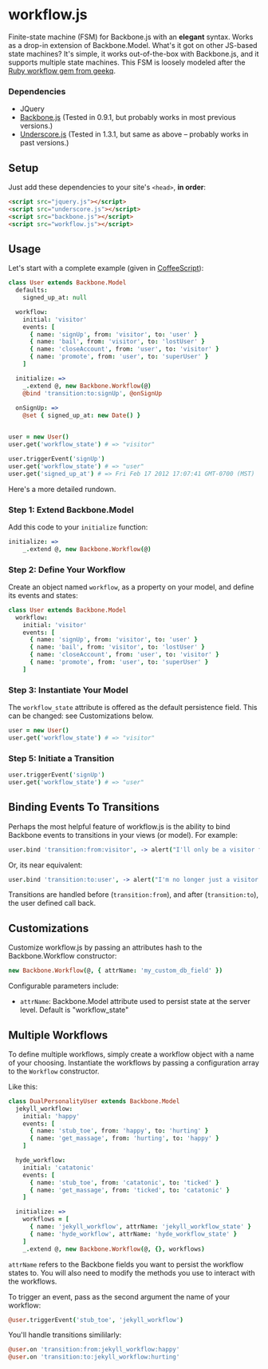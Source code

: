 # workflow.js

Finite-state machine (FSM) for Backbone.js with an **elegant** syntax. Works as a drop-in extension of Backbone.Model. What's it got on other JS-based state machines? It's simple, it works out-of-the-box with Backbone.js, and it supports multiple state machines. This FSM is loosely modeled after the [Ruby workflow gem from geekq](https://github.com/geekq/workflow).

### Dependencies
* JQuery
* [Backbone.js](http://documentcloud.github.com/backbone/) (Tested in 0.9.1, but probably works in most previous versions.)
* [Underscore.js](http://documentcloud.github.com/underscore/) (Tested in 1.3.1, but same as above – probably works in past versions.)

## Setup

Just add these dependencies to your site's `<head>`, **in order**:

``` html
<script src="jquery.js"></script>
<script src="underscore.js"></script>
<script src="backbone.js"></script>
<script src="workflow.js"></script>
```

## Usage

Let's start with a complete example (given in [CoffeeScript](http://coffeescript.org/)):

``` coffeescript
class User extends Backbone.Model
  defaults:
    signed_up_at: null

  workflow:
    initial: 'visitor'
    events: [
      { name: 'signUp', from: 'visitor', to: 'user' }
      { name: 'bail', from: 'visitor', to: 'lostUser' }
      { name: 'closeAccount', from: 'user', to: 'visitor' }
      { name: 'promote', from: 'user', to: 'superUser' }
    ]

  initialize: =>
    _.extend @, new Backbone.Workflow(@)
    @bind 'transition:to:signUp', @onSignUp
  
  onSignUp: =>
    @set { signed_up_at: new Date() }


user = new User()
user.get('workflow_state') # => "visitor"

user.triggerEvent('signUp')
user.get('workflow_state') # => "user"
user.get('signed_up_at') # => Fri Feb 17 2012 17:07:41 GMT-0700 (MST)
```

Here's a more detailed rundown.

### Step 1: Extend Backbone.Model

Add this code to your `initialize` function:

``` coffeescript
initialize: =>
    _.extend @, new Backbone.Workflow(@)
```

### Step 2: Define Your Workflow

Create an object named `workflow`, as a property on your model, and define its events and states:

``` coffeescript
class User extends Backbone.Model
  workflow:
    initial: 'visitor'
    events: [
      { name: 'signUp', from: 'visitor', to: 'user' }
      { name: 'bail', from: 'visitor', to: 'lostUser' }
      { name: 'closeAccount', from: 'user', to: 'visitor' }
      { name: 'promote', from: 'user', to: 'superUser' }
    ]
```

### Step 3: Instantiate Your Model

The `workflow_state` attribute is offered as the default persistence field. This can be changed: see Customizations below.
``` coffeescript
user = new User()
user.get('workflow_state') # => "visitor"
```

### Step 5: Initiate a Transition

``` coffeescript
user.triggerEvent('signUp')
user.get('workflow_state') # => "user"
```

## Binding Events To Transitions

Perhaps the most helpful feature of workflow.js is the ability to bind Backbone events to transitions in your views (or model). For example:

``` coffeescript
user.bind 'transition:from:visitor', -> alert("I'll only be a visitor for a moment longer!")
```

Or, its near equivalent:

``` coffeescript
user.bind 'transition:to:user', -> alert("I'm no longer just a visitor!")
```

Transitions are handled before (`transition:from`), and after (`transition:to`), the user defined call back.

## Customizations

Customize workflow.js by passing an attributes hash to the Backbone.Workflow constructor:

``` coffeescript
new Backbone.Workflow(@, { attrName: 'my_custom_db_field' })
```

Configurable parameters include:

* `attrName`: Backbone.Model attribute used to persist state at the server level. Default is "workflow_state"

## Multiple Workflows

To define multiple workflows, simply create a workflow object with a name of your choosing. Instantiate the workflows by passing a configuration array to the `Workflow` constructor.

Like this:

``` coffeescript
class DualPersonalityUser extends Backbone.Model
  jekyll_workflow:
    initial: 'happy'
    events: [
      { name: 'stub_toe', from: 'happy', to: 'hurting' }
      { name: 'get_massage', from: 'hurting', to: 'happy' }
    ]

  hyde_workflow:
    initial: 'catatonic'
    events: [
      { name: 'stub_toe', from: 'catatonic', to: 'ticked' }
      { name: 'get_massage', from: 'ticked', to: 'catatonic' }
    ]

  initialize: =>
    workflows = [
      { name: 'jekyll_workflow', attrName: 'jekyll_workflow_state' }
      { name: 'hyde_workflow', attrName: 'hyde_workflow_state' }
    ]
    _.extend @, new Backbone.Workflow(@, {}, workflows)
```

`attrName` refers to the Backbone fields you want to persist the workflow states to. You will also need to modify the methods you use to interact with the workflows.

To trigger an event, pass as the second argument the name of your workflow:

``` coffeescript
@user.triggerEvent('stub_toe', 'jekyll_workflow')
```

You'll handle transitions simililarly:

``` coffeescript
@user.on 'transition:from:jekyll_workflow:happy'
@user.on 'transition:to:jekyll_workflow:hurting'
```
